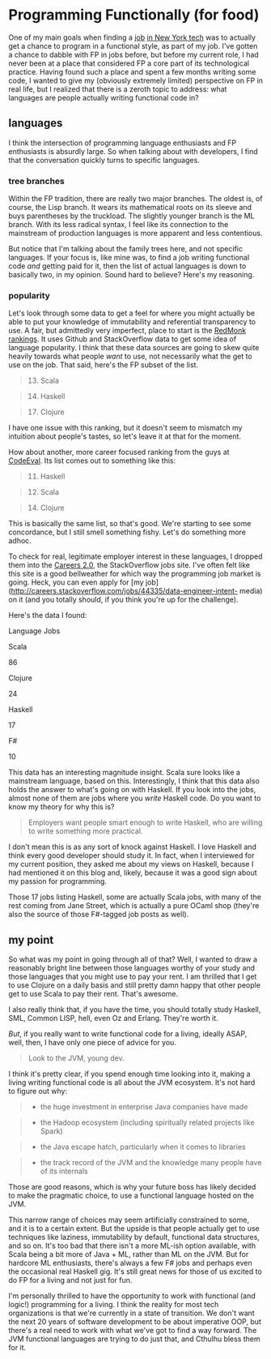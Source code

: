 #  Programming Functionally (for food)

One of my main goals when finding a [job](http://toromon.com/why-im.html) [in
New York tech](http://toromon.com/new-new-york.html) was to actually get a
chance to program in a functional style, as part of my job. I've gotten a
chance to dabble with FP in jobs before, but before my current role, I had
never been at a place that considered FP a core part of its technological
practice. Having found such a place and spent a few months writing some code,
I wanted to give my (obviously extremely limited) perspective on FP in real
life, but I realized that there is a zeroth topic to address: what languages
are people actually writing functional code in?

## languages

I think the intersection of programming language enthusiasts and FP
enthusiasts is absurdly large. So when talking about with developers, I find
that the conversation quickly turns to specific languages.

### tree branches

Within the FP tradition, there are really two major branches. The oldest is,
of course, the Lisp branch. It wears its mathematical roots on its sleeve and
buys parentheses by the truckload. The slightly younger branch is the ML
branch. With its less radical syntax, I feel like its connection to the
mainstream of production languages is more apparent and less contentious.

But notice that I'm talking about the family trees here, and not specific
languages. If your focus is, like mine was, to find a job writing functional
code _and_ getting paid for it, then the list of actual languages is down to
basically two, in my opinion. Sound hard to believe? Here's my reasoning.

### popularity

Let's look through some data to get a feel for where you might actually be
able to put your knowledge of immutability and referential transparency to
use. A fair, but admittedly very imperfect, place to start is the [RedMonk
rankings](http://redmonk.com/sogrady/2014/01/22/language-rankings-1-14/). It
uses Github and StackOverflow data to get some idea of language popularity. I
think that these data sources are going to skew quite heavily towards what
people _want_ to use, not necessarily what the get to use on the job. That
said, here's the FP subset of the list.

>   13. Scala

>   14. Haskell

>   17. Clojure

I have one issue with this ranking, but it doesn't seem to mismatch my
intuition about people's tastes, so let's leave it at that for the moment.

How about another, more career focused ranking from the guys at
[CodeEval](http://blog.codeeval.com/codeevalblog/2014). Its list comes out to
something like this:

>   11. Haskell

>   12. Scala

>   14. Clojure

This is basically the same list, so that's good. We're starting to see some
concordance, but I still smell something fishy. Let's do something more adhoc.

To check for real, legitimate employer interest in these languages, I dropped
them into the [Careers 2.0](http://careers.stackoverflow.com/), the
StackOverflow jobs site. I've often felt like this site is a good bellweather
for which way the programming job market is going. Heck, you can even apply
for [my job](http://careers.stackoverflow.com/jobs/44335/data-engineer-intent-
media) on it (and you totally should, if you think you're up for the
challenge).

Here's the data I found:

Language Jobs

Scala

86

Clojure

24

Haskell

17

F#

10

This data has an interesting magnitude insight. Scala sure looks like a
mainstream language, based on this. Interestingly, I think that this data also
holds the answer to what's going on with Haskell. If you look into the jobs,
almost none of them are jobs where you _write_ Haskell code. Do you want to
know my theory for why this is?

> Employers want people smart enough to write Haskell, who are willing to
write something more practical.

I don't mean this is as any sort of knock against Haskell. I love Haskell and
think every good developer should study it. In fact, when I interviewed for my
current position, they asked me about my views on Haskell, because I had
mentioned it on this blog and, likely, because it was a good sign about my
passion for programming.

Those 17 jobs listing Haskell, some are actually Scala jobs, with many of the
rest coming from Jane Street, which is actually a pure OCaml shop (they're
also the source of those F#-tagged job posts as well).

## my point

So what was my point in going through all of that? Well, I wanted to draw a
reasonably bright line between those languages worthy of your study and those
languages that you might use to pay your rent. I am thrilled that I get to use
Clojure on a daily basis and still pretty damn happy that other people get to
use Scala to pay their rent. That's awesome.

I also really think that, if you have the time, you should totally study
Haskell, SML, Common LISP, hell, even Oz and Erlang. They're worth it.

_But_, if you really want to write functional code for a living, ideally ASAP,
well, then, I have only one piece of advice for you.

> Look to the JVM, young dev.

I think it's pretty clear, if you spend enough time looking into it, making a
living writing functional code is all about the JVM ecosystem. It's not hard
to figure out why:

>   * the huge investment in enterprise Java companies have made

>   * the Hadoop ecosystem (including spiritually related projects like Spark)

>   * the Java escape hatch, particularly when it comes to libraries

>   * the track record of the JVM and the knowledge many people have of its
internals

Those are good reasons, which is why your future boss has likely decided to
make the pragmatic choice, to use a functional language hosted on the JVM.

This narrow range of choices may seem artificially constrained to some, and it
is to a certain extent. But the upside is that people actually get to use
techniques like laziness, immutability by default, functional data structures,
and so on. It's too bad that there isn't a more ML-ish option available, with
Scala being a bit more of Java + ML, rather than ML on the JVM. But for
hardcore ML enthusiasts, there's always a few F# jobs and perhaps even the
occasional real Haskell gig. It's still great news for those of us excited to
do FP for a living and not just for fun.

I'm personally thrilled to have the opportunity to work with functional (and
logic!) programming for a living. I think the reality for most tech
organizations is that we're currently in a state of transition. We don't want
the next 20 years of software development to be about imperative OOP, but
there's a real need to work with what we've got to find a way forward. The JVM
functional languages are trying to do just that, and Cthulhu bless them for
it.
